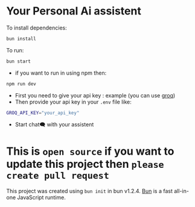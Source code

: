 # Your Personal Ai assistent

To install dependencies:

```bash
bun install
```

To run:

```bash
bun start
```
* if you want to run in using npm then:
```bash
npm run dev 
```
* First you need to give your api key : example (you can use [groq](https://console.groq.com/docs/quickstart))
* Then provide your api key in your `.env` file like:
```bash
GROQ_API_KEY="your_api_key"
```
* Start chat🗨️ with your assistent
# This is `open source` if you want to update this project then `please create pull request`
This project was created using `bun init` in bun v1.2.4. [Bun](https://bun.sh) is a fast all-in-one JavaScript runtime.
